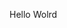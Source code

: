 Hello Wolrd















































































































































































































































































































































































































































































































































































































































































































































































































































































































































































































































































































































































































































































































































































































































































































































































































































































































































































































































































































